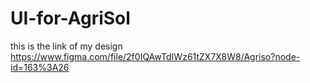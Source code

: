 # UI-for-AgriSol

this is the link of my design
https://www.figma.com/file/2f0IQAwTdIWz61tZX7X8W8/Agriso?node-id=163%3A26
